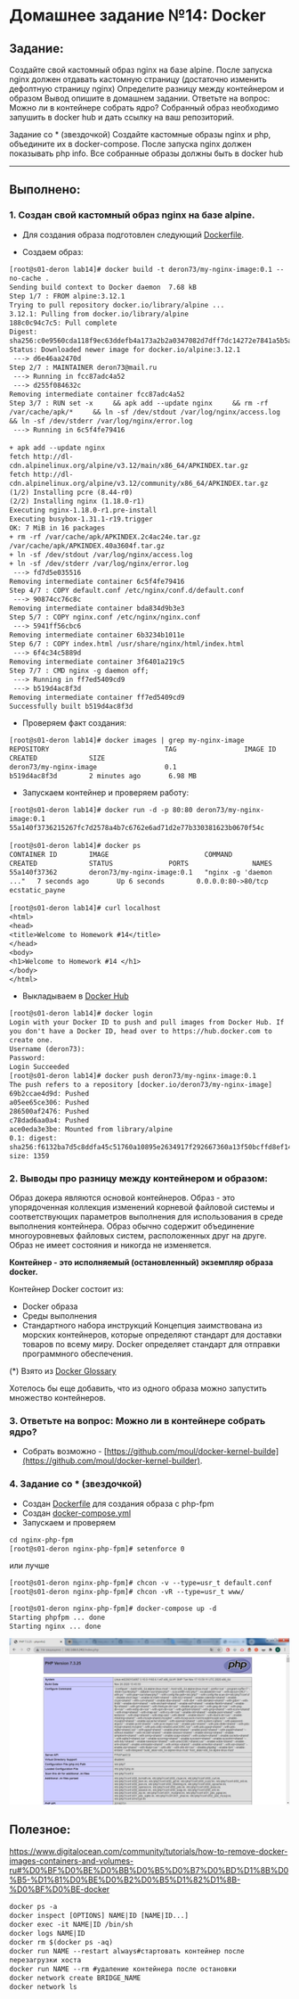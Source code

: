 # **Домашнее задание №14: Docker**

## **Задание:**
Создайте свой кастомный образ nginx на базе alpine. После запуска nginx должен
отдавать кастомную страницу (достаточно изменить дефолтную страницу nginx)
Определите разницу между контейнером и образом
Вывод опишите в домашнем задании.
Ответьте на вопрос: Можно ли в контейнере собрать ядро?
Собранный образ необходимо запушить в docker hub и дать ссылку на ваш
репозиторий.

Задание со * (звездочкой)
Создайте кастомные образы nginx и php, объедините их в docker-compose.
После запуска nginx должен показывать php info.
Все собранные образы должны быть в docker hub

---

## **Выполнено:**


### **1. Создан свой кастомный образ nginx на базе alpine.**

- Для создания образа подготовлен следующий [Dockerfile](Dockerfile).

- Создаем образ:
```
[root@s01-deron lab14]# docker build -t deron73/my-nginx-image:0.1 --no-cache .
Sending build context to Docker daemon  7.68 kB
Step 1/7 : FROM alpine:3.12.1
Trying to pull repository docker.io/library/alpine ...
3.12.1: Pulling from docker.io/library/alpine
188c0c94c7c5: Pull complete
Digest: sha256:c0e9560cda118f9ec63ddefb4a173a2b2a0347082d7dff7dc14272e7841a5b5a
Status: Downloaded newer image for docker.io/alpine:3.12.1
 ---> d6e46aa2470d
Step 2/7 : MAINTAINER deron73@mail.ru
 ---> Running in fcc87adc4a52
 ---> d255f084632c
Removing intermediate container fcc87adc4a52
Step 3/7 : RUN set -x     && apk add --update nginx     && rm -rf /var/cache/apk/*     && ln -sf /dev/stdout /var/log/nginx/access.log     && ln -sf /dev/stderr /var/log/nginx/error.log
 ---> Running in 6c5f4fe79416

+ apk add --update nginx
fetch http://dl-cdn.alpinelinux.org/alpine/v3.12/main/x86_64/APKINDEX.tar.gz
fetch http://dl-cdn.alpinelinux.org/alpine/v3.12/community/x86_64/APKINDEX.tar.gz
(1/2) Installing pcre (8.44-r0)
(2/2) Installing nginx (1.18.0-r1)
Executing nginx-1.18.0-r1.pre-install
Executing busybox-1.31.1-r19.trigger
OK: 7 MiB in 16 packages
+ rm -rf /var/cache/apk/APKINDEX.2c4ac24e.tar.gz /var/cache/apk/APKINDEX.40a3604f.tar.gz
+ ln -sf /dev/stdout /var/log/nginx/access.log
+ ln -sf /dev/stderr /var/log/nginx/error.log
 ---> fd7d5e035516
Removing intermediate container 6c5f4fe79416
Step 4/7 : COPY default.conf /etc/nginx/conf.d/default.conf
 ---> 90874cc76c8c
Removing intermediate container bda834d9b3e3
Step 5/7 : COPY nginx.conf /etc/nginx/nginx.conf
 ---> 5941ff56cbc6
Removing intermediate container 6b3234b1011e
Step 6/7 : COPY index.html /usr/share/nginx/html/index.html
 ---> 6f4c34c5889d
Removing intermediate container 3f6401a219c5
Step 7/7 : CMD nginx -g daemon off;
 ---> Running in ff7ed5409cd9
 ---> b519d4ac8f3d
Removing intermediate container ff7ed5409cd9
Successfully built b519d4ac8f3d
```

- Проверяем факт создания:
```
[root@s01-deron lab14]# docker images | grep my-nginx-image
REPOSITORY                             TAG                 IMAGE ID            CREATED             SIZE
deron73/my-nginx-image                 0.1                 b519d4ac8f3d        2 minutes ago       6.98 MB
```
- Запускаем контейнер и проверяем работу:
```
[root@s01-deron lab14]# docker run -d -p 80:80 deron73/my-nginx-image:0.1
55a140f3736215267fc7d2578a4b7c6762e6ad71d2e77b330381623b0670f54c

[root@s01-deron lab14]# docker ps
CONTAINER ID        IMAGE                        COMMAND                  CREATED             STATUS              PORTS                NAMES
55a140f37362        deron73/my-nginx-image:0.1   "nginx -g 'daemon ..."   7 seconds ago       Up 6 seconds        0.0.0.0:80->80/tcp   ecstatic_payne

[root@s01-deron lab14]# curl localhost
<html>
<head>
<title>Welcome to Homework #14</title>
</head>
<body>
<h1>Welcome to Homework #14 </h1>
</body>
</html>
```

- Выкладываем в [Docker Hub](https://hub.docker.com/repository/docker/deron73/my-nginx-image)
```
[root@s01-deron lab14]# docker login
Login with your Docker ID to push and pull images from Docker Hub. If you don't have a Docker ID, head over to https://hub.docker.com to create one.
Username (deron73):
Password:
Login Succeeded
[root@s01-deron lab14]# docker push deron73/my-nginx-image:0.1
The push refers to a repository [docker.io/deron73/my-nginx-image]
69b2ccae4d9d: Pushed
a05ee65ce306: Pushed
286500af2476: Pushed
c78dad6aa0a4: Pushed
ace0eda3e3be: Mounted from library/alpine
0.1: digest: sha256:f6132ba7d5c8ddfa45c51760a10895e2634917f292667360a13f50bcffd8ef14 size: 1359
```

### **2. Выводы про разницу между контейнером и образом:**
Образ докера являются основой контейнеров. 
Образ - это упорядоченная коллекция изменений корневой файловой системы и соответствующих параметров 
выполнения для использования в среде выполнения контейнера. 
Образ обычно содержит объединение многоуровневых файловых систем, расположенных друг на друге. 
Образ не имеет состояния и никогда не изменяется.

**Контейнер - это исполняемый (остановленный) экземпляр образа docker.** 

Контейнер Docker состоит из:
- Docker образа 
- Среды выполнения
- Стандартного набора инструкций
Концепция заимствована из морских контейнеров, которые определяют стандарт для доставки товаров по всему миру. 
Docker определяет стандарт для отправки программного обеспечения.

(*) Взято из [Docker Glossary](https://docs.docker.com/glossary/)

Хотелось бы еще добавить, что из одного образа можно запустить множество контейнеров.

### **3. Ответьте на вопрос: Можно ли в контейнере собрать ядро?**

- Собрать возможно - [https://github.com/moul/docker-kernel-builde](https://github.com/moul/docker-kernel-builder). 

### **4. Задание со * (звездочкой)**

- Создан [Dockerfile](./nginx-php-fpm/php-fpm/Dockerfile) для создания образа с php-fpm
- Создан [docker-compose.yml](./nginx-php-fpm/docker-compose.yml)
- Запускаем и проверяем

```
cd nginx-php-fpm
[root@s01-deron nginx-php-fpm]# setenforce 0
```
или лучше

```
[root@s01-deron nginx-php-fpm]# chcon -v --type=usr_t default.conf
[root@s01-deron nginx-php-fpm]# chcon -vR --type=usr_t www/
```

```
[root@s01-deron nginx-php-fpm]# docker-compose up -d
Starting phpfpm ... done
Starting nginx ... done
```

![Скриншот](./nginx-php-fpm/php_info.jpg)

## **Полезное:**

https://www.digitalocean.com/community/tutorials/how-to-remove-docker-images-containers-and-volumes-ru#%D0%BF%D0%BE%D0%BB%D0%B5%D0%B7%D0%BD%D1%8B%D0%B5-%D1%81%D0%BE%D0%B2%D0%B5%D1%82%D1%8B-%D0%BF%D0%BE-docker

```
docker ps -a
docker inspect [OPTIONS] NAME|ID [NAME|ID...]
docker exec -it NAME|ID /bin/sh
docker logs NAME|ID
docker rm $(docker ps -aq)
docker run NAME --restart always#стартовать контейнер после перезагрузки хоста
docker run NAME --rm #удаление контейнера после остановки
docker network create BRIDGE_NAME
docker network ls
```
